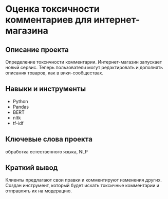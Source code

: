 # Оценка токсичности комментариев для интернет-магазина
## Описание проекта
Определение токсичности комментарии.
Интернет-магазин запускает новый сервис. Теперь пользователи могут редактировать и дополнять описания товаров, как в вики-сообществах.
## Навыки и инструменты
* Python
* Pandas
* BERT
* nltk
* tf-idf
## Ключевые слова проекта
обработка естественного языка, NLP
## Краткий вывод
Клиенты предлагают свои правки и комментируют изменения других. 
Создан инструмент, который будет искать токсичные комментарии и отправлять их на модерацию.
